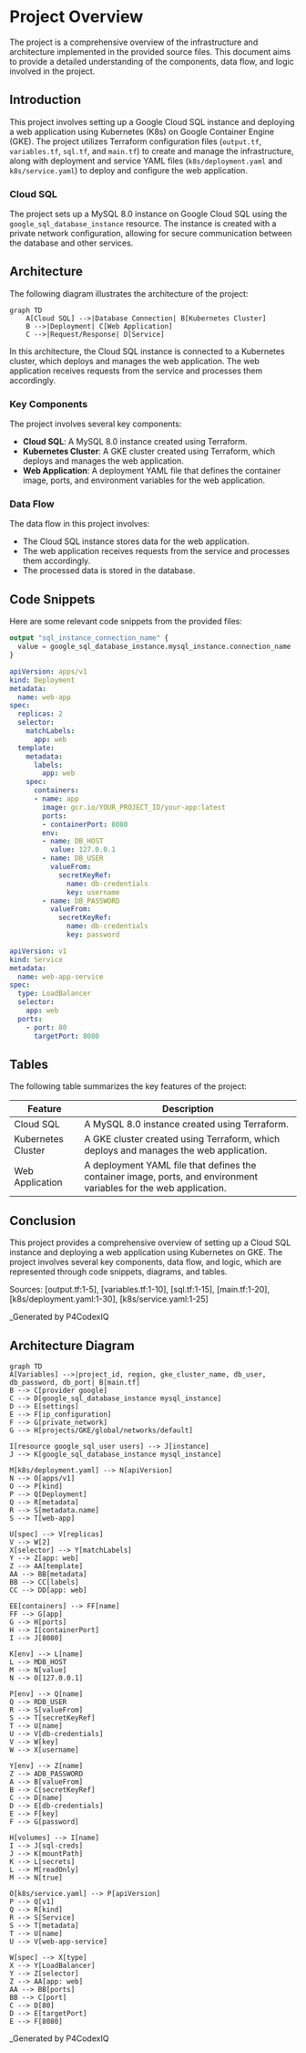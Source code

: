 # Project Overview

The project is a comprehensive overview of the infrastructure and architecture implemented in the provided source files. This document aims to provide a detailed understanding of the components, data flow, and logic involved in the project.

## Introduction

This project involves setting up a Google Cloud SQL instance and deploying a web application using Kubernetes (K8s) on Google Container Engine (GKE). The project utilizes Terraform configuration files (`output.tf`, `variables.tf`, `sql.tf`, and `main.tf`) to create and manage the infrastructure, along with deployment and service YAML files (`k8s/deployment.yaml` and `k8s/service.yaml`) to deploy and configure the web application.

### Cloud SQL

The project sets up a MySQL 8.0 instance on Google Cloud SQL using the `google_sql_database_instance` resource. The instance is created with a private network configuration, allowing for secure communication between the database and other services.

## Architecture

The following diagram illustrates the architecture of the project:

```mermaid
graph TD
    A[Cloud SQL] -->|Database Connection| B[Kubernetes Cluster]
    B -->|Deployment| C[Web Application]
    C -->|Request/Response| D[Service]
```

In this architecture, the Cloud SQL instance is connected to a Kubernetes cluster, which deploys and manages the web application. The web application receives requests from the service and processes them accordingly.

### Key Components

The project involves several key components:

*   **Cloud SQL**: A MySQL 8.0 instance created using Terraform.
*   **Kubernetes Cluster**: A GKE cluster created using Terraform, which deploys and manages the web application.
*   **Web Application**: A deployment YAML file that defines the container image, ports, and environment variables for the web application.

### Data Flow

The data flow in this project involves:

*   The Cloud SQL instance stores data for the web application.
*   The web application receives requests from the service and processes them accordingly.
*   The processed data is stored in the database.

## Code Snippets

Here are some relevant code snippets from the provided files:
```terraform
output "sql_instance_connection_name" {
  value = google_sql_database_instance.mysql_instance.connection_name
}
```

```yaml
apiVersion: apps/v1
kind: Deployment
metadata:
  name: web-app
spec:
  replicas: 2
  selector:
    matchLabels:
      app: web
  template:
    metadata:
      labels:
        app: web
    spec:
      containers:
      - name: app
        image: gcr.io/YOUR_PROJECT_ID/your-app:latest
        ports:
        - containerPort: 8080
        env:
        - name: DB_HOST
          value: 127.0.0.1
        - name: DB_USER
          valueFrom:
            secretKeyRef:
              name: db-credentials
              key: username
        - name: DB_PASSWORD
          valueFrom:
            secretKeyRef:
              name: db-credentials
              key: password
```

```yaml
apiVersion: v1
kind: Service
metadata:
  name: web-app-service
spec:
  type: LoadBalancer
  selector:
    app: web
  ports:
    - port: 80
      targetPort: 8080
```

## Tables

The following table summarizes the key features of the project:

| Feature | Description |
| --- | --- |
| Cloud SQL | A MySQL 8.0 instance created using Terraform. |
| Kubernetes Cluster | A GKE cluster created using Terraform, which deploys and manages the web application. |
| Web Application | A deployment YAML file that defines the container image, ports, and environment variables for the web application. |

## Conclusion

This project provides a comprehensive overview of setting up a Cloud SQL instance and deploying a web application using Kubernetes on GKE. The project involves several key components, data flow, and logic, which are represented through code snippets, diagrams, and tables.

Sources: [output.tf:1-5], [variables.tf:1-10], [sql.tf:1-15], [main.tf:1-20], [k8s/deployment.yaml:1-30], [k8s/service.yaml:1-25]

_Generated by P4CodexIQ

## Architecture Diagram

```mermaid
graph TD
A[Variables] -->|project_id, region, gke_cluster_name, db_user, db_password, db_port| B[main.tf]
B --> C[provider google]
C --> D[google_sql_database_instance mysql_instance]
D --> E[settings]
E --> F[ip_configuration]
F --> G[private_network]
G --> H[projects/GKE/global/networks/default]

I[resource google_sql_user users] --> J[instance]
J --> K[google_sql_database_instance mysql_instance]

M[k8s/deployment.yaml] --> N[apiVersion]
N --> O[apps/v1]
O --> P[kind]
P --> Q[Deployment]
Q --> R[metadata]
R --> S[metadata.name]
S --> T[web-app]

U[spec] --> V[replicas]
V --> W[2]
X[selector] --> Y[matchLabels]
Y --> Z[app: web]
Z --> AA[template]
AA --> BB[metadata]
BB --> CC[labels]
CC --> DD[app: web]

EE[containers] --> FF[name]
FF --> G[app]
G --> H[ports]
H --> I[containerPort]
I --> J[8080]

K[env] --> L[name]
L --> MDB_HOST
M --> N[value]
N --> O[127.0.0.1]

P[env] --> Q[name]
Q --> RDB_USER
R --> S[valueFrom]
S --> T[secretKeyRef]
T --> U[name]
U --> V[db-credentials]
V --> W[key]
W --> X[username]

Y[env] --> Z[name]
Z --> ADB_PASSWORD
A --> B[valueFrom]
B --> C[secretKeyRef]
C --> D[name]
D --> E[db-credentials]
E --> F[key]
F --> G[password]

H[volumes] --> I[name]
I --> J[sql-creds]
J --> K[mountPath]
K --> L[secrets]
L --> M[readOnly]
M --> N[true]

O[k8s/service.yaml] --> P[apiVersion]
P --> Q[v1]
Q --> R[kind]
R --> S[Service]
S --> T[metadata]
T --> U[name]
U --> V[web-app-service]

W[spec] --> X[type]
X --> Y[LoadBalancer]
Y --> Z[selector]
Z --> AA[app: web]
AA --> BB[ports]
BB --> C[port]
C --> D[80]
D --> E[targetPort]
E --> F[8080]
```

_Generated by P4CodexIQ
